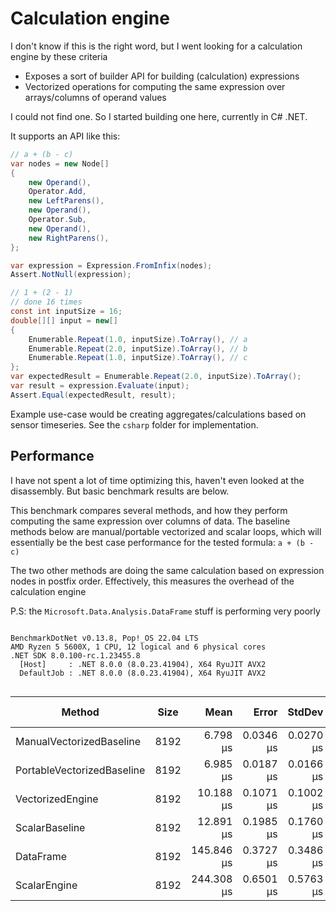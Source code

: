 # Calculation engine

I don't know if this is the right word, but I went looking for a calculation engine by these criteria

* Exposes a sort of builder API for building (calculation) expressions
* Vectorized operations for computing the same expression over arrays/columns of operand values

I could not find one. So I started building one here, currently in C# .NET.

It supports an API like this:

```csharp
// a + (b - c)
var nodes = new Node[]
{
    new Operand(),
    Operator.Add,
    new LeftParens(),
    new Operand(),
    Operator.Sub,
    new Operand(),
    new RightParens(),
};

var expression = Expression.FromInfix(nodes);
Assert.NotNull(expression);

// 1 + (2 - 1)
// done 16 times
const int inputSize = 16;
double[][] input = new[]
{
    Enumerable.Repeat(1.0, inputSize).ToArray(), // a
    Enumerable.Repeat(2.0, inputSize).ToArray(), // b
    Enumerable.Repeat(1.0, inputSize).ToArray(), // c
};
var expectedResult = Enumerable.Repeat(2.0, inputSize).ToArray();
var result = expression.Evaluate(input);
Assert.Equal(expectedResult, result);
```

Example use-case would be creating aggregates/calculations based on sensor timeseries.
See the `csharp` folder for implementation.

## Performance

I have not spent a lot of time optimizing this, haven't even looked at the disassembly. But basic benchmark results are below.

This benchmark compares several methods, and how they perform computing the same expression over columns of data.
The baseline methods below are manual/portable vectorized and scalar loops, which will essentially be the best case performance for the tested formula: `a + (b - c)`

The two other methods are doing the same calculation based on expression nodes in postfix order.
Effectively, this measures the overhead of the calculation engine

P.S: the `Microsoft.Data.Analysis.DataFrame` stuff is performing very poorly

```

BenchmarkDotNet v0.13.8, Pop!_OS 22.04 LTS
AMD Ryzen 5 5600X, 1 CPU, 12 logical and 6 physical cores
.NET SDK 8.0.100-rc.1.23455.8
  [Host]     : .NET 8.0.0 (8.0.23.41904), X64 RyuJIT AVX2
  DefaultJob : .NET 8.0.0 (8.0.23.41904), X64 RyuJIT AVX2


```
| Method                     | Size | Mean       | Error     | StdDev    | Ratio         | RatioSD | Rank | Gen0    | Gen1    | Gen2    | Allocated | Alloc Ratio |
|--------------------------- |----- |-----------:|----------:|----------:|--------------:|--------:|-----:|--------:|--------:|--------:|----------:|------------:|
| ManualVectorizedBaseline   | 8192 |   6.798 μs | 0.0346 μs | 0.0270 μs |      baseline |         |    1 |  0.7782 |       - |       - |  64.02 KB |             |
| PortableVectorizedBaseline | 8192 |   6.985 μs | 0.0187 μs | 0.0166 μs |  1.03x slower |   0.00x |    2 |  0.7782 |       - |       - |  64.02 KB |  1.00x more |
| VectorizedEngine           | 8192 |  10.188 μs | 0.1071 μs | 0.1002 μs |  1.50x slower |   0.02x |    3 |  0.7782 |       - |       - |  64.02 KB |  1.00x more |
| ScalarBaseline             | 8192 |  12.891 μs | 0.1985 μs | 0.1760 μs |  1.89x slower |   0.02x |    4 |  0.7782 |       - |       - |  64.02 KB |  1.00x more |
| DataFrame                  | 8192 | 145.846 μs | 0.3727 μs | 0.3486 μs | 21.46x slower |   0.11x |    5 | 41.5039 | 41.5039 | 41.5039 | 261.89 KB |  4.09x more |
| ScalarEngine               | 8192 | 244.308 μs | 0.6501 μs | 0.5763 μs | 35.95x slower |   0.14x |    6 |  9.2773 |  1.9531 |       - | 768.02 KB | 12.00x more |



